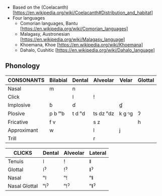 - Based on the (Coelacanth) [https://en.wikipedia.org/wiki/Coelacanth#Distribution_and_habitat]
- Four languages
    - Comorian languages, Bantu [https://en.wikipedia.org/wiki/Comorian_languages]
    - Malagasy, Austronesian [https://en.wikipedia.org/wiki/Malagasy_language]
    - Khoemana, Khoe [https://en.wikipedia.org/wiki/Khoemana]
    - Dahalo, Cushitic [https://en.wikipedia.org/wiki/Dahalo_language]

## Phonology

| CONSONANTS  | Bilabial | Dental | Alveolar  | Velar  | Glottal |
|---          |---       |---     |---        |---     |---      |
| Nasal       | m        | n      |           |        |         |
| Click       |          | ǀ      | ǃ         |        |         |
| Implosive   | ɓ        | ɗ      |           | ɠ      |         |
| Plosive     | p b ᵐb   | t d ⁿd | ts dz ⁿdz | k g ᵑg | ʔ       |
| Fricative   | f v      |        | s z       |        | h       |
| Approximant | w        |        | l         | j      |         |
| Trill       |          |        | r         |        |         |

| CLICKS        | Dental | Alveolar | Lateral |
|---            |---     |---       |---      |
| Tenuis        | ǀ      | ǃ        | ǁ       |
| Glottal       | ǀˀ     | ǃˀ       | ǁˀ      |
| Nasal         | ⁿǀ     | ⁿǃ       | ⁿǁ      |
| Nasal Glottal | ⁿǀˀ    | ⁿǃˀ      | ⁿǁˀ     |

